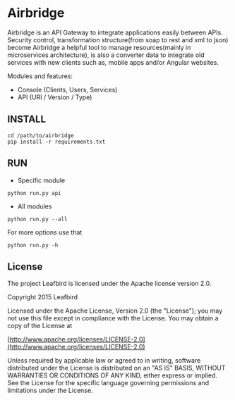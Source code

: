 Airbridge
=========

Airbridge is an API Gateway to integrate applications easily between APIs. Security control, transformation structure(from soap to rest and xml to json) become Airbridge a helpful tool to manage resources(mainly in microservices architecture), is also a converter data to integrate old services with new clients such as, mobile apps and/or Angular websites.

Modules and features:
* Console (Clients, Users, Services)
* API (URI / Version / Type)

INSTALL
-------
```
cd /path/to/airbridge
pip install -r requirements.txt
```

RUN
-------
- Specific module
```
python run.py api
```

- All modules
```
python run.py --all
```

For more options use that
```
python run.py -h
```

License
-----
The project Leafbird is licensed under the Apache license version 2.0.

Copyright 2015 Leafbird

Licensed under the Apache License, Version 2.0 (the "License");
you may not use this file except in compliance with the License.
You may obtain a copy of the License at

[http://www.apache.org/licenses/LICENSE-2.0](http://www.apache.org/licenses/LICENSE-2.0)

Unless required by applicable law or agreed to in writing, software
distributed under the License is distributed on an "AS IS" BASIS,
WITHOUT WARRANTIES OR CONDITIONS OF ANY KIND, either express or implied.
See the License for the specific language governing permissions and
limitations under the License.
